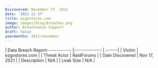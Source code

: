 ```yaml
---
Discovered: November 17, 2021
date: '2021-11-17'
title: ezgostores.com
image: images/blog/Breaches.png
author: Breachsense Support
draft: false
yearmonths: 2021/november
---
```


| Data Breach Report------------:   |:-------------:    | :-----:|
| Victim    | ezgostores.com      | 
| Threat Actor    | RaidForums      | 
| Date Discovered    | Nov 17, 2021      | 
| Description    | N/A      | 
| Leak Size    | N/A      | 

